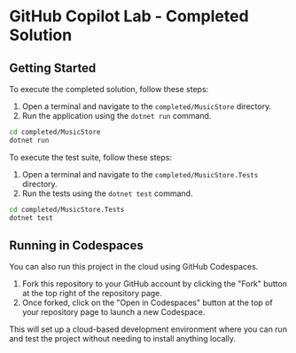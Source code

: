 # GitHub Copilot Lab - Completed Solution

## Getting Started

To execute the completed solution, follow these steps:

1. Open a terminal and navigate to the `completed/MusicStore` directory.
2. Run the application using the `dotnet run` command.

```bash
cd completed/MusicStore
dotnet run
```

To execute the test suite, follow these steps:

1. Open a terminal and navigate to the `completed/MusicStore.Tests` directory.
2. Run the tests using the `dotnet test` command.

```bash
cd completed/MusicStore.Tests
dotnet test
```

## Running in Codespaces

You can also run this project in the cloud using GitHub Codespaces.

1. Fork this repository to your GitHub account by clicking the "Fork" button at the top right of the repository page.
2. Once forked, click on the "Open in Codespaces" button at the top of your repository page to launch a new Codespace.

This will set up a cloud-based development environment where you can run and test the project without needing to install anything locally.

